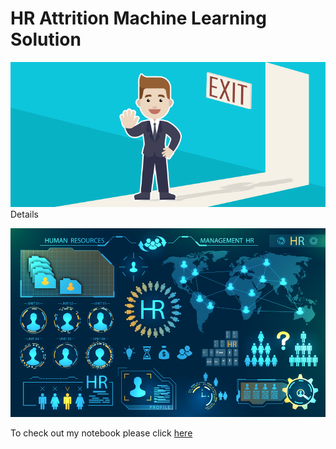 # HR Attrition Machine Learning Solution


![enter image description here](https://github.com/GirishKandakurtikar/HR_Employee_Attrition_Girish/blob/main/Attrtion.png?raw=true)
Details

![enter image description here](https://github.com/GirishKandakurtikar/HR_Employee_Attrition_Girish/blob/main/hr-analytics-10.jpg?raw=true)

To check out my notebook please click [here](https://github.com/GirishKandakurtikar/HR_Employee_Attrition_Girish/blob/main/HR_Analytics.ipynb)
